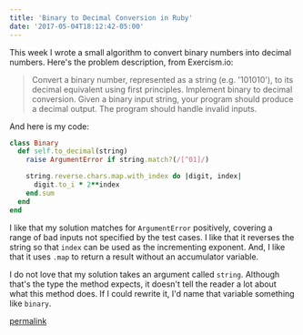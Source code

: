```yaml
---
title: 'Binary to Decimal Conversion in Ruby'
date: '2017-05-04T18:12:42-05:00'
---
```


This week I wrote a small algorithm to convert binary numbers into decimal numbers. Here's the problem description, from Exercism.io:

> Convert a binary number, represented as a string (e.g. '101010'), to its decimal equivalent using first principles. Implement binary to decimal conversion. Given a binary input string, your program should produce a decimal output. The program should handle invalid inputs.

And here is my code:

```ruby
class Binary
  def self.to_decimal(string)
    raise ArgumentError if string.match?(/[^01]/)

    string.reverse.chars.map.with_index do |digit, index|
      digit.to_i * 2**index
    end.sum
  end
end
```

I like that my solution matches for `ArgumentError` positively, covering a range of bad inputs not specified by the test cases. I like that it reverses the string so that `index` can be used as the incrementing exponent. And, I like that it uses `.map` to return a result without an accumulator variable.

I do not love that my solution takes an argument called `string`. Although that's the type the method expects, it doesn't tell the reader a lot about what this method does. If I could rewrite it, I'd name that variable something like `binary`.

[permalink](http://exercism.io/submissions/984465dbdfba47f3979f6056b8e88d06)